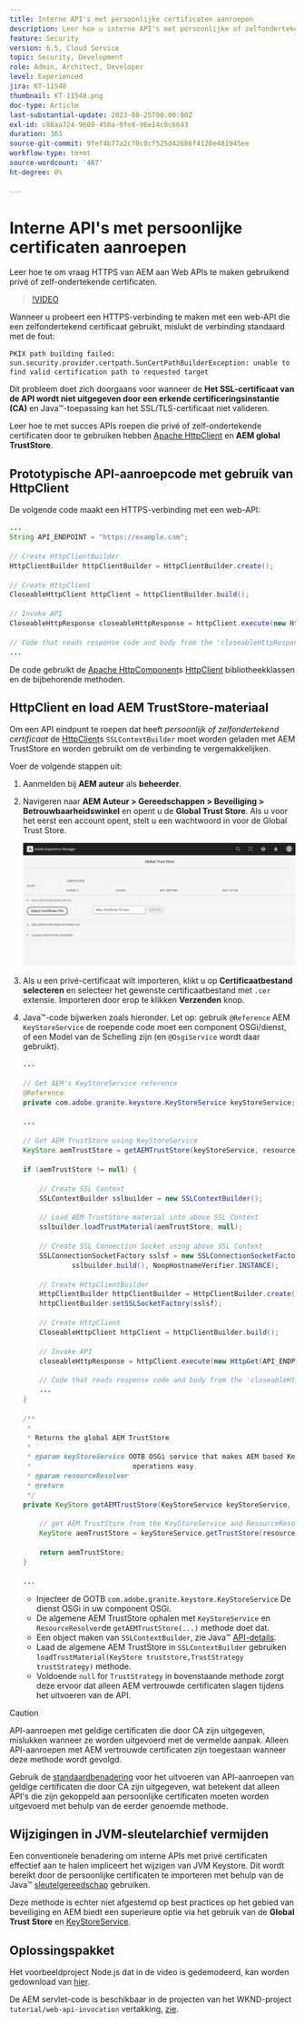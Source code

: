 ```yaml
---
title: Interne API's met persoonlijke certificaten aanroepen
description: Leer hoe u interne API's met persoonlijke of zelfondertekende certificaten aanroept.
feature: Security
version: 6.5, Cloud Service
topic: Security, Development
role: Admin, Architect, Developer
level: Experienced
jira: KT-11548
thumbnail: KT-11548.png
doc-type: Article
last-substantial-update: 2023-08-25T00:00:00Z
exl-id: c88aa724-9680-450a-9fe8-96e14c0c6643
duration: 363
source-git-commit: 9fef4b77a2c70c8cf525d42686f4120e481945ee
workflow-type: tm+mt
source-wordcount: '467'
ht-degree: 0%

---
```


# Interne API&#39;s met persoonlijke certificaten aanroepen

Leer hoe te om vraag HTTPS van AEM aan Web APIs te maken gebruikend privé of zelf-ondertekende certificaten.

>[!VIDEO](https://video.tv.adobe.com/v/3424853?quality=12&learn=on)

Wanneer u probeert een HTTPS-verbinding te maken met een web-API die een zelfondertekend certificaat gebruikt, mislukt de verbinding standaard met de fout:

```
PKIX path building failed: sun.security.provider.certpath.SunCertPathBuilderException: unable to find valid certification path to requested target
```

Dit probleem doet zich doorgaans voor wanneer de **Het SSL-certificaat van de API wordt niet uitgegeven door een erkende certificeringsinstantie (CA)** en Java™-toepassing kan het SSL/TLS-certificaat niet valideren.

Leer hoe te met succes APIs roepen die privé of zelf-ondertekende certificaten door te gebruiken hebben [Apache HttpClient](https://hc.apache.org/httpcomponents-client-4.5.x/index.html) en **AEM global TrustStore**.


## Prototypische API-aanroepcode met gebruik van HttpClient

De volgende code maakt een HTTPS-verbinding met een web-API:

```java
...
String API_ENDPOINT = "https://example.com";

// Create HttpClientBuilder
HttpClientBuilder httpClientBuilder = HttpClientBuilder.create();

// Create HttpClient
CloseableHttpClient httpClient = httpClientBuilder.build();

// Invoke API
CloseableHttpResponse closeableHttpResponse = httpClient.execute(new HttpGet(API_ENDPOINT));

// Code that reads response code and body from the 'closeableHttpResponse' object
...
```

De code gebruikt de [Apache HttpComponent](https://hc.apache.org/)s [HttpClient](https://hc.apache.org/httpcomponents-client-4.5.x/index.html) bibliotheekklassen en de bijbehorende methoden.


## HttpClient en load AEM TrustStore-materiaal

Om een API eindpunt te roepen dat heeft _persoonlijk of zelfondertekend certificaat_ de [HttpClient](https://hc.apache.org/httpcomponents-client-4.5.x/index.html)s `SSLContextBuilder` moet worden geladen met AEM TrustStore en worden gebruikt om de verbinding te vergemakkelijken.

Voer de volgende stappen uit:

1. Aanmelden bij **AEM auteur** als **beheerder**.
1. Navigeren naar **AEM Auteur > Gereedschappen > Beveiliging > Betrouwbaarheidswinkel** en opent u de **Global Trust Store**. Als u voor het eerst een account opent, stelt u een wachtwoord in voor de Global Trust Store.

   ![Global Trust Store](assets/internal-api-call/global-trust-store.png)

1. Als u een privé-certificaat wilt importeren, klikt u op **Certificaatbestand selecteren** en selecteer het gewenste certificaatbestand met `.cer` extensie. Importeren door erop te klikken **Verzenden** knop.

1. Java™-code bijwerken zoals hieronder. Let op: gebruik `@Reference` AEM `KeyStoreService` de roepende code moet een component OSGi/dienst, of een Model van de Schelling zijn (en `@OsgiService` wordt daar gebruikt).

   ```java
   ...
   
   // Get AEM's KeyStoreService reference
   @Reference
   private com.adobe.granite.keystore.KeyStoreService keyStoreService;
   
   ...
   
   // Get AEM TrustStore using KeyStoreService
   KeyStore aemTrustStore = getAEMTrustStore(keyStoreService, resourceResolver);
   
   if (aemTrustStore != null) {
   
       // Create SSL Context
       SSLContextBuilder sslbuilder = new SSLContextBuilder();
   
       // Load AEM TrustStore material into above SSL Context
       sslbuilder.loadTrustMaterial(aemTrustStore, null);
   
       // Create SSL Connection Socket using above SSL Context
       SSLConnectionSocketFactory sslsf = new SSLConnectionSocketFactory(
               sslbuilder.build(), NoopHostnameVerifier.INSTANCE);
   
       // Create HttpClientBuilder
       HttpClientBuilder httpClientBuilder = HttpClientBuilder.create();
       httpClientBuilder.setSSLSocketFactory(sslsf);
   
       // Create HttpClient
       CloseableHttpClient httpClient = httpClientBuilder.build();
   
       // Invoke API
       closeableHttpResponse = httpClient.execute(new HttpGet(API_ENDPOINT));
   
       // Code that reads response code and body from the 'closeableHttpResponse' object
       ...
   } 
   
   /**
    * 
    * Returns the global AEM TrustStore
    * 
    * @param keyStoreService OOTB OSGi service that makes AEM based KeyStore
    *                         operations easy.
    * @param resourceResolver
    * @return
    */
   private KeyStore getAEMTrustStore(KeyStoreService keyStoreService, ResourceResolver resourceResolver) {
   
       // get AEM TrustStore from the KeyStoreService and ResourceResolver
       KeyStore aemTrustStore = keyStoreService.getTrustStore(resourceResolver);
   
       return aemTrustStore;
   }
   
   ...
   ```

   * Injecteer de OOTB `com.adobe.granite.keystore.KeyStoreService` De dienst OSGi in uw component OSGi.
   * De algemene AEM TrustStore ophalen met `KeyStoreService` en `ResourceResolver`de `getAEMTrustStore(...)` methode doet dat.
   * Een object maken van `SSLContextBuilder`, zie Java™ [API-details](https://javadoc.io/static/org.apache.httpcomponents/httpcore/4.4.8/index.html?org/apache/http/ssl/SSLContextBuilder.html).
   * Laad de algemene AEM TrustStore in `SSLContextBuilder` gebruiken `loadTrustMaterial(KeyStore truststore,TrustStrategy trustStrategy)` methode.
   * Voldoende `null` for `TrustStrategy` in bovenstaande methode zorgt deze ervoor dat alleen AEM vertrouwde certificaten slagen tijdens het uitvoeren van de API.


>[!CAUTION]
>
>API-aanroepen met geldige certificaten die door CA zijn uitgegeven, mislukken wanneer ze worden uitgevoerd met de vermelde aanpak. Alleen API-aanroepen met AEM vertrouwde certificaten zijn toegestaan wanneer deze methode wordt gevolgd.
>
>Gebruik de [standaardbenadering](#prototypical-api-invocation-code-using-httpclient) voor het uitvoeren van API-aanroepen van geldige certificaten die door CA zijn uitgegeven, wat betekent dat alleen API&#39;s die zijn gekoppeld aan persoonlijke certificaten moeten worden uitgevoerd met behulp van de eerder genoemde methode.

## Wijzigingen in JVM-sleutelarchief vermijden

Een conventionele benadering om interne APIs met privé certificaten effectief aan te halen impliceert het wijzigen van JVM Keystore. Dit wordt bereikt door de persoonlijke certificaten te importeren met behulp van de Java™ [sleutelgereedschap](https://docs.oracle.com/en/java/javase/11/tools/keytool.html#GUID-5990A2E4-78E3-47B7-AE75-6D1826259549) gebruiken.

Deze methode is echter niet afgestemd op best practices op het gebied van beveiliging en AEM biedt een superieure optie via het gebruik van de **Global Trust Store** en [KeyStoreService](https://javadoc.io/doc/com.adobe.aem/aem-sdk-api/latest/com/adobe/granite/keystore/KeyStoreService.html).


## Oplossingspakket

Het voorbeeldproject Node.js dat in de video is gedemodeerd, kan worden gedownload van [hier](assets/internal-api-call/REST-APIs.zip).

De AEM servlet-code is beschikbaar in de projecten van het WKND-project `tutorial/web-api-invocation` vertakking, [zie](https://github.com/adobe/aem-guides-wknd/tree/tutorial/web-api-invocation/core/src/main/java/com/adobe/aem/guides/wknd/core/servlets).
